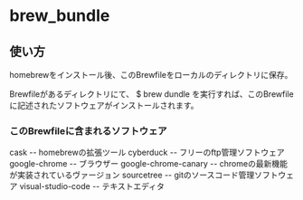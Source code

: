 # brew_bundle

## 使い方　
homebrewをインストール後、このBrewfileをローカルのディレクトリに保存。

Brewfileがあるディレクトリにて、
$ brew dundle
を実行すれば、このBrewfileに記述されたソフトウェアがインストールされます。

### このBrewfileに含まれるソフトウェア
cask -- homebrewの拡張ツール
cyberduck -- フリーのftp管理ソフトウェア
google-chrome -- ブラウザー
google-chrome-canary -- chromeの最新機能が実装されているヴァージョン
sourcetree -- gitのソースコード管理ソフトウェア
visual-studio-code --  テキストエディタ
